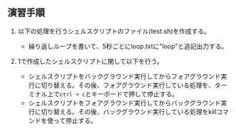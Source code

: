 ## 演習手順

1) 以下の処理を行うシェルスクリプトのファイル(test.sh)を作成する。  
   - 繰り返しループを書いて、5秒ごとにloop.txtに"loop"と追記出力する。

2) 1で作成したシェルスクリプトに関して以下を行う。
   - シェルスクリプトをバックグラウンド実行してからフォアグラウンド実行に切り替える。その後、フォアグラウンド実行している処理を、ターミナル上で`ctrl + c`とキーボードで押して停止する。
   - シェルスクリプトをフォアグラウンド実行してからバックグラウンド実行に切り替える。その後、バックグラウンド実行している処理をkillコマンドを使って停止する。